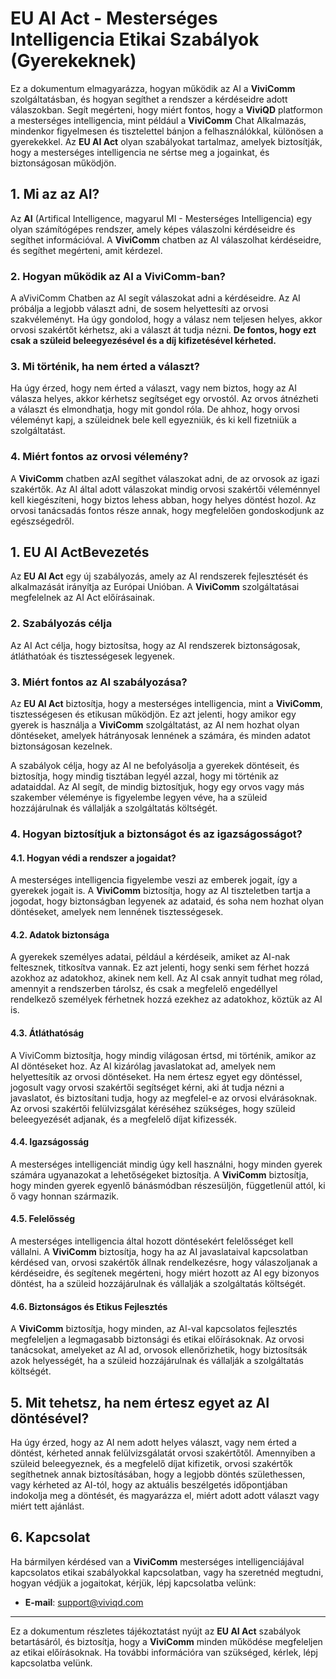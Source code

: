 # EU AI Act - Mesterséges Intelligencia Etikai Szabályok (Gyerekeknek)

Ez a dokumentum elmagyarázza, hogyan működik az AI a **ViviComm** szolgáltatásban, és hogyan segíthet a rendszer a kérdéseidre adott válaszokban. 
Segít megérteni, hogy miért fontos, hogy a **ViviQD** platformon a mesterséges intelligencia, mint például a **ViviComm** Chat Alkalmazás, mindenkor figyelmesen és tisztelettel bánjon a felhasználókkal, különösen a gyerekekkel. Az **EU AI Act** olyan szabályokat tartalmaz, amelyek biztosítják, hogy a mesterséges intelligencia ne sértse meg a jogainkat, és biztonságosan működjön.

## 1. Mi az az AI?

Az **AI** (Artifical Intelligence, magyarul MI - Mesterséges Intelligencia) egy olyan számítógépes rendszer, amely képes válaszolni kérdéseidre és segíthet információval. A **ViviComm** chatben az AI válaszolhat kérdéseidre, és segíthet megérteni, amit kérdezel.

### 2. Hogyan működik az AI a **ViviComm**-ban?

A aViviComm Chatben az AI segít válaszokat adni a kérdéseidre. Az AI próbálja a legjobb választ adni, de sosem helyettesíti az orvosi szakvéleményt. Ha úgy gondolod, hogy a válasz nem teljesen helyes, akkor orvosi szakértőt kérhetsz, aki a választ át tudja nézni. **De fontos, hogy ezt csak a szüleid beleegyezésével és a díj kifizetésével kérheted.**

### 3. Mi történik, ha nem érted a választ?

Ha úgy érzed, hogy nem érted a választ, vagy nem biztos, hogy az AI válasza helyes, akkor kérhetsz segítséget egy orvostól. Az orvos átnézheti a választ és elmondhatja, hogy mit gondol róla. De ahhoz, hogy orvosi véleményt kapj, a szüleidnek bele kell egyezniük, és ki kell fizetniük a szolgáltatást.

### 4. Miért fontos az orvosi vélemény?

A **ViviComm** chatben azAI segíthet válaszokat adni, de az orvosok az igazi szakértők. Az AI által adott válaszokat mindig orvosi szakértői véleménnyel kell kiegészíteni, hogy biztos lehess abban, hogy helyes döntést hozol. Az orvosi tanácsadás fontos része annak, hogy megfelelően gondoskodjunk az egészségedről.


## 1. EU AI ActBevezetés

Az **EU AI Act** egy új szabályozás, amely az AI rendszerek fejlesztését és alkalmazását irányítja az Európai Unióban. A **ViviComm** szolgáltatásai megfelelnek az AI Act előírásainak.

### 2. Szabályozás célja

Az AI Act célja, hogy biztosítsa, hogy az AI rendszerek biztonságosak, átláthatóak és tisztességesek legyenek.

### 3. Miért fontos az AI szabályozása?

Az **EU AI Act** biztosítja, hogy a mesterséges intelligencia, mint a **ViviComm**, tisztességesen és etikusan működjön. Ez azt jelenti, hogy amikor egy gyerek is használja a **ViviComm** szolgáltatást, az AI nem hozhat olyan döntéseket, amelyek hátrányosak lennének a számára, és minden adatot biztonságosan kezelnek.

A szabályok célja, hogy az AI ne befolyásolja a gyerekek döntéseit, és biztosítja, hogy mindig tisztában legyél azzal, hogy mi történik az adataiddal. Az AI segít, de mindig biztosítjuk, hogy egy orvos vagy más szakember véleménye is figyelembe legyen véve, ha a szüleid hozzájárulnak és vállalják a szolgáltatás költségét.

### 4. Hogyan biztosítjuk a biztonságot és az igazságosságot?
#### **4.1. Hogyan védi a rendszer a jogaidat?**
A mesterséges intelligencia figyelembe veszi az emberek jogait, így a gyerekek jogait is. A **ViviComm** biztosítja, hogy az AI tiszteletben tartja a jogodat, hogy biztonságban legyenek az adataid, és soha nem hozhat olyan döntéseket, amelyek nem lennének tisztességesek.

#### **4.2. Adatok biztonsága**
A gyerekek személyes adatai, például a kérdéseik, amiket az AI-nak feltesznek, titkosítva vannak. Ez azt jelenti, hogy senki sem férhet hozzá azokhoz az adatokhoz, akinek nem kell. Az AI csak annyit tudhat meg rólad, amennyit a rendszerben tárolsz, és csak a megfelelő engedéllyel rendelkező személyek férhetnek hozzá ezekhez az adatokhoz, köztük az AI is.

#### **4.3. Átláthatóság**
A ViviComm biztosítja, hogy mindig világosan értsd, mi történik, amikor az AI döntéseket hoz. Az AI kizárólag javaslatokat ad, amelyek nem helyettesítik az orvosi döntéseket. Ha nem értesz egyet egy döntéssel, jogosult vagy orvosi szakértői segítséget kérni, aki át tudja nézni a javaslatot, és biztosítani tudja, hogy az megfelel-e az orvosi elvárásoknak. Az orvosi szakértői felülvizsgálat kéréséhez szükséges, hogy szüleid beleegyezését adjanak, és a megfelelő díjat kifizessék.

#### **4.4. Igazságosság**
A mesterséges intelligenciát mindig úgy kell használni, hogy minden gyerek számára ugyanazokat a lehetőségeket biztosítja. A **ViviComm** biztosítja, hogy minden gyerek egyenlő bánásmódban részesüljön, függetlenül attól, ki ő vagy honnan származik.

#### **4.5. Felelősség**
A mesterséges intelligencia által hozott döntésekért felelősséget kell vállalni. A **ViviComm** biztosítja, hogy ha az AI javaslataival kapcsolatban kérdésed van, orvosi szakértők állnak rendelkezésre, hogy válaszoljanak a kérdéseidre, és segítenek megérteni, hogy miért hozott az AI egy bizonyos döntést, ha a szüleid hozzájárulnak és vállalják a szolgáltatás költségét.

#### **4.6. Biztonságos és Etikus Fejlesztés**
A **ViviComm** biztosítja, hogy minden, az AI-val kapcsolatos fejlesztés megfeleljen a legmagasabb biztonsági és etikai előírásoknak. Az orvosi tanácsokat, amelyeket az AI ad, orvosok ellenőrizhetik, hogy biztosítsák azok helyességét, ha a szüleid hozzájárulnak és vállalják a szolgáltatás költségét.

## 5. Mit tehetsz, ha nem értesz egyet az AI döntésével?
Ha úgy érzed, hogy az AI nem adott helyes választ, vagy nem érted a döntést, kérheted annak felülvizsgálatát orvosi szakértőtől. Amennyiben a szüleid beleegyeznek, és a megfelelő díjat kifizetik, orvosi szakértők segíthetnek annak biztosításában, hogy a legjobb döntés születhessen, vagy kérheted az AI-tól, hogy az aktuális beszélgetés időpontjában indokolja meg a döntését, és magyarázza el, miért adott adott választ vagy miért tett ajánlást.

## 6. Kapcsolat
Ha bármilyen kérdésed van a **ViviComm** mesterséges intelligenciájával kapcsolatos etikai szabályokkal kapcsolatban, vagy ha szeretnéd megtudni, hogyan védjük a jogaitokat, kérjük, lépj kapcsolatba velünk:

- **E-mail**: [support@viviqd.com](mailto:support@viviqd.com)

---

Ez a dokumentum részletes tájékoztatást nyújt az **EU AI Act** szabályok betartásáról, és biztosítja, hogy a **ViviComm** minden működése megfeleljen az etikai előírásoknak. Ha további információra van szükséged, kérlek, lépj kapcsolatba velünk.

